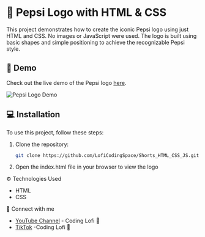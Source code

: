 # :running_shirt_with_sash: Pepsi Logo with HTML & CSS

This project demonstrates how to create the iconic Pepsi logo using just HTML and CSS. No images or JavaScript were used. The logo is built using basic shapes and simple positioning to achieve the recognizable Pepsi style.

## :rocket: Demo

Check out the live demo of the Pepsi logo [here](https://drive.google.com/file/d/1lpTPZXh3cgqicD2KSxDC2b9w8AK--iR8/view?usp=sharing).

![Pepsi Logo Demo](https://drive.google.com/file/d/1lpTPZXh3cgqicD2KSxDC2b9w8AK--iR8/view?usp=sharing)

## :computer: Installation

To use this project, follow these steps:

1. Clone the repository:
   ```bash
   git clone https://github.com/LofiCodingSpace/Shorts_HTML_CSS_JS.git
   ```
2. Open the index.html file in your browser to view the logo

:gear: Technologies Used

- HTML
- CSS

:link: Connect with me

- [YouTube Channel](https://www.youtube.com/@CodingLofi-H?sub_confirmation=1) - Coding Lofi :musical_note:
- [TikTok](https://www.tiktok.com/@codinglofi_h) -Coding Lofi :musical_note:
